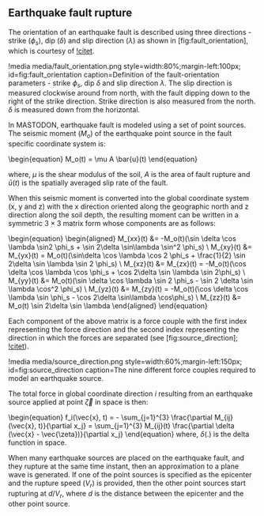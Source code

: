 ## Earthquake fault rupture

The orientation of an earthquake fault is described using three directions - strike ($\phi_s$), dip
($\delta$) and slip direction ($\lambda$) as shown in [fig:fault_orientation], which is courtesy of
[!citet](aki2012quantitative).

!media media/fault_orientation.png
       style=width:80%;margin-left:100px;
       id=fig:fault_orientation
       caption=Definition of the fault-orientation parameters - strike $\phi_s$, dip $\delta$ and
               slip direction $\lambda$. The slip direction is measured clockwise around from north,
               with the fault dipping down to the right of the strike direction. Strike direction is
               also measured from the north. $\delta$ is measured down from the horizontal.

In MASTODON, earthquake fault is modeled using a set of point sources. The seismic moment ($M_o$) of
the earthquake point source in the fault specific coordinate system is:

\begin{equation}
M_o(t) = \mu A \bar{u}(t)
\end{equation}

where, $\mu$ is the shear modulus of the soil, $A$ is the area of fault rupture and $\bar{u}(t)$ is
the spatially averaged slip rate of the fault.

When this seismic moment is converted into the global coordinate system (x, y and z) with the x
direction oriented along the geographic north and z direction along the soil depth, the resulting
moment can be written in a symmetric $3 \times 3$ matrix form whose components are as follows:

\begin{equation}
\begin{aligned}
M_{xx}(t) &= -M_o(t)(\sin \delta \cos \lambda \sin2 \phi_s + \sin 2\delta \sin\lambda \sin^2 \phi_s) \\
M_{xy}(t) &= M_{yx}(t) = M_o(t)(\sin\delta \cos \lambda \cos 2 \phi_s + \frac{1}{2} \sin 2\delta \sin \lambda \sin 2 \phi_s) \\
M_{xz}(t) &= M_{zx}(t) = -M_o(t)(\cos \delta \cos \lambda \cos \phi_s + \cos 2\delta \sin \lambda \sin 2\phi_s) \\
M_{yy}(t) &= M_o(t)(\sin \delta \cos \lambda \sin 2 \phi_s - \sin 2 \delta \sin \lambda \cos^2 \phi_s) \\
M_{yz}(t) &= M_{zy}(t) = -M_o(t)(\cos \delta \cos \lambda \sin \phi_s - \cos 2\delta \sin\lambda \cos\phi_s) \\
M_{zz}(t) &= M_o(t) \sin 2\delta \sin \lambda
\end{aligned}
\end{equation}

Each component of the above matrix is a force couple with the first index representing the force
direction and the second index representing the direction in which the forces are separated (see
[fig:source_direction]; [!citet](aki2012quantitative)).

!media media/source_direction.png
       style=width:60%;margin-left:150px;
       id=fig:source_direction
       caption=The nine different force couples required to model an earthquake source.

The total force in global coordinate direction $i$ resulting from an earthquake source applied at
point $\vec{\zeta}$ in space is then:

\begin{equation}
f_i(\vec{x}, t) = - \sum_{j=1}^{3} \frac{\partial M_{ij}(\vec{x}, t)}{\partial x_j} = \sum_{j=1}^{3} M_{ij}(t) \frac{\partial \delta (\vec{x} - \vec{\zeta})}{\partial x_j}
\end{equation}
where, $\delta(.)$ is the delta function in space.

When many earthquake sources are placed on the earthquake fault, and they rupture at the same time
instant, then an approximation to a plane wave is generated. If one of the point sources is specified
as the epicenter and the rupture speed ($V_r$) is provided, then the other point sources start
rupturing at $d/V_r$, where $d$ is the distance between the epicenter and the other point source.
